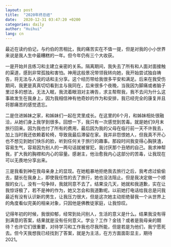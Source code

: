```yaml
---
layout: post
title:  "2020年终总结"
date:   2020-12-31 03:47:20 +0200
categories: daily
author: "Huihui"
lang: cn
---
```

最近在读约伯记，与约伯的苦相比，我的痛苦实在不值一提，但是对我的小小世界来说是我人生中最糟糕的一年。但今年仍有三个大收获。

一是开始并且练习和主建立亲密的关系。隔离期间，我失去了所有和人面对面接触的渠道，感到非常孤独和害怕。神用这般景况带领我转向她，我开始尝试独自祷告，将无法与人说的话和主分享。这个经历带给我很多平安和满足。后来在我受伤期间，我更是真真切切看到主与我同在，后来很多个夜晚，当我因为脚痛或者脑子里过多的想法，无法入眠，我流着眼泪对主祷告，求主帮帮我，我不去问为什么这事故发生在我身上，因为我相信神有他奇妙的作为和安排，我已经完全的康复并且将那痛苦的感觉遗忘。

二是住进姊妹之家，和姊妹们一起在灵里成长。在这里的6个月，和姊妹相处很融洽，从她们身上我学到很多。回想一下，我只有一次感觉到苦毒。就是她们9月末旅行回来。因为我也付了所有的费用，最后因为我的父母在临行前一天不许我去，加上当时我还依赖着轮椅，导致我最后滞留在家。我并非怨恨她人，但我真不开心也不想见到她们快乐的脸，听到任何关于旅行的趣事。那段时间我变得心胸狭渣，容易生气，容易因为别人的一两句话就被冒犯，我讨厌那个丑陋的自己。我求神帮我，扩大我的胸襟和内心的容量。感谢主，他治愈我内心这部分的苦毒，让我现在可以无畏地分享出来。

三是我看到神在我母亲身上的显现。在她粗暴地拒绝我去旅行之后，我考虑过偷偷去，腿长在我身上，即使我任性的去了旅行，她也没法阻止。但是我决定做一个顺服的女儿，没有一句争辩，我就同意不去了。结果没几天，她就和我道歉，实在让我惊讶极了，若不是神的作为，她又怎会和我道歉呢。以前她打电话给我总是问我最近有没有认识新的男生，让我压力很大，但是这次她主动拒绝替我一个从世界上的角度看似完美的相亲对象，只因他是佛教徒家庭，让我惊叹。

记得年初的时候，我很抑郁，经常到处问别人，生活的意义是什么。结果我没有得到满意的答案，结果就是没有任何意义。学业？工作？金钱？或者是我母亲的期待？也许它们很重要，对待学习和工作我也尽我所能，但是若是为他们，我宁愿死去。但今天我想我已经找到了答案，就是为主活，在方方面面彰显主，期待2021。